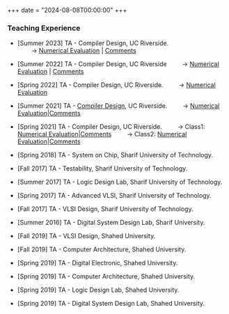 +++
date = "2024-08-08T00:00:00"
+++

### Teaching Experience

- [Summer 2023] TA - Compiler Design, UC Riverside.  
  &nbsp;&nbsp;&nbsp;&nbsp;&nbsp;&nbsp;&nbsp;&nbsp;→ [Numerical Evaluation](/uploads/Compiler-Summer23-Evaluation.pdf) | [Comments](/uploads/Compiler-Summer23-Comments.pdf)

- [Summer 2022] TA - Compiler Design, UC Riverside
&nbsp;&nbsp;&nbsp;&nbsp;&nbsp;&nbsp;&nbsp;&nbsp;→ [Numerical Evaluation](/uploads/Compiler-Summer22-Evaluation.pdf) | [Comments](/uploads/Compiler-Summer22-Comments.pdf)

- [Spring 2022] TA - Compiler Design, UC Riverside.
&nbsp;&nbsp;&nbsp;&nbsp;&nbsp;&nbsp;&nbsp;&nbsp;→ [Numerical Evaluation](/uploads/Compiler-Spring22-Evaluation.pdf)

- [Summer 2021] TA - [Compiler Design](https://www.cs.ucr.edu/~mafar001/compiler/index1.html), UC Riverside.
&nbsp;&nbsp;&nbsp;&nbsp;&nbsp;&nbsp;&nbsp;&nbsp;→ [Numerical Evaluation](/uploads/Compiler-Summer21-Evaluation.pdf)|[Comments](/uploads/Compiler-Summer21-Comments.pdf)

- [Spring 2021] TA - Compiler Design, UC Riverside.
&nbsp;&nbsp;&nbsp;&nbsp;&nbsp;&nbsp;&nbsp;&nbsp;→ Class1: [Numerical Evaluation](/uploads/Compiler-Spring21-Class1-Evaluation.pdf)|[Comments](/uploads/Compiler-Spring21-Class1-Comments.pdf)
&nbsp;&nbsp;&nbsp;&nbsp;&nbsp;&nbsp;&nbsp;&nbsp;→ Class2: [Numerical Evaluation](/uploads/Compiler-Spring21-Class2-Evaluation.pdf)|[Comments](/uploads/Compiler-Spring21-Class2-Comments.pdf)

- [Spring 2018] TA - System on Chip, Sharif University of Technology.
- [Fall 2017] TA - Testability, Sharif University of Technology.
- [Summer 2017] TA - Logic Design Lab, Sharif University of Technology. 
- [Spring 2017] TA - Advanced VLSI, Sharif University of Technology.
- [Fall 2017] TA - VLSI Design, Sharif University of Technology.
- [Summer 2016] TA - Digital System Design Lab, Sharif University.
- [Fall 2019] TA - VLSI Design, Shahed University.
- [Fall 2019] TA - Computer Architecture, Shahed University.
- [Spring 2019] TA - Digital Electronic, Shahed University.
- [Spring 2019] TA - Computer Architecture, Shahed University.
- [Spring 2019] TA - Logic Design Lab, Shahed University.
- [Spring 2019] TA - Digital System Design Lab, Shahed University.
